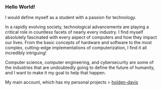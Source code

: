 ### Hello World!

I would define myself as a student with a passion for technology.

In a rapidly evolving society, technological advancements are playing a critical role in countless facets of nearly every industry. I find myself absolutely fascinated with every aspect of computers and how they impact our lives. From the basic concepts of hardware and software to the most complex, cutting-edge implementations of computerization, I find it all incredibly intriguing!

Computer science, computer engineering, and cybersecurity are some of the industries that are undoubtedly going to define the future of humanity, and I want to make it my goal to help that happen.

My main account, which has my personal projects > [holden-davis](https://github.com/holden-davis)

